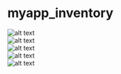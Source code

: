 # myapp_inventory
![alt text](https://github.com/rayanlep/myapp_inventory/blob/main/images/entry_img.png)<br>
![alt text](https://github.com/rayanlep/myapp_inventory/blob/main/images/load2.png)<br>
![alt text](https://github.com/rayanlep/myapp_inventory/blob/main/images/list2.png)<br>
![alt text](https://github.com/rayanlep/myapp_inventory/blob/main/images/gesture2.png)<br>
![alt text](https://github.com/rayanlep/myapp_inventory/blob/main/images/submit_img.png)<br>
